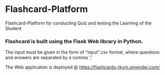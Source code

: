 # Flashcard-Platform
Flashcard-Platform for conducting Quiz and testing the Learning of the Student

### Flashcard is built using the Flask Web library in Python.
The input must be given in the form of "input".csv format, where questions and answers are separated by a comma ','


The Web application is deployed @ https://flashcards-rkym.onrender.com/
